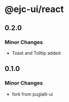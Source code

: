 # @ejc-ui/react

## 0.2.0

### Minor Changes

- Toast and Tolltip added

## 0.1.0

### Minor Changes

- fork from pugialli-ui
